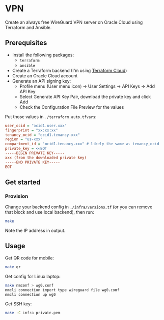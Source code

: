 # VPN

Create an always free WireGuard VPN server on Oracle Cloud using Terraform and Ansible.

## Prerequisites

- Install the following packages:
  - `terraform`
  - `ansible`
- Create a Terraform backend (I'm using [Terraform Cloud](https://app.terraform.io))
- Create an Oracle Cloud account
- Generate an API signing key:
  - Profile menu (User menu icon) -> User Settings -> API Keys -> Add API Key
  - Select Generate API Key Pair, download the private key and click Add
  - Check the Configuration File Preview for the values

Put those values in `./terraform.auto.tfvars`:

```ini
user_ocid = "ocid1.user.xxx"
fingerprint = "xx:xx:xx"
tenancy_ocid = "ocid1.tenancy.xxx"
region = "us-xxx"
compartment_id = "ocid1.tenancy.xxx" # likely the same as tenancy_ocid
private_key = <<EOT
-----BEGIN PRIVATE KEY-----
xxx (from the downloaded private key)
-----END PRIVATE KEY-----
EOT
```

## Get started

### Provision

Change your backend config in [`./infra/versions.tf`](./infra/terraform.tf#L5) (or you can remove that block and use local backend), then run:

```sh
make
```

Note the IP address in output.

## Usage

Get QR code for mobile:

```sh
make qr
```

Get config for Linux laptop:

```sh
make nmconf > wg0.conf
nmcli connection import type wireguard file wg0.conf
nmcli connection up wg0
```

Get SSH key:

```sh
make -C infra private.pem
```
